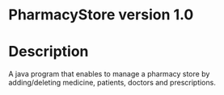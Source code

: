 # PharmacyStore version 1.0

# Description

A java program that enables to manage a pharmacy store by adding/deleting medicine, patients, doctors and prescriptions.

